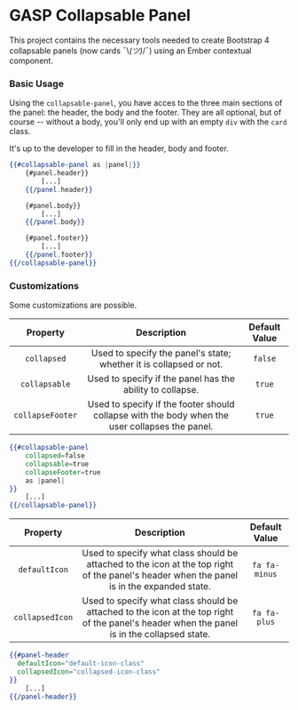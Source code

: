 GASP Collapsable Panel
============================

This project contains the necessary tools needed to create Bootstrap 4 collapsable panels (now cards ¯\\_(ツ)_/¯) using an Ember contextual component.

### Basic Usage
Using the `collapsable-panel`, you have acces to the three main sections of the panel: the header, the body and the footer. They are all optional, but of course -- without a body, you'll only end up with an empty `div` with the `card` class.

It's up to the developer to fill in the header, body and footer.

```hbs
{{#collapsable-panel as |panel|}}
    {#panel.header}}
        [...]
    {{/panel.header}}

    {#panel.body}}
        [...]
    {{/panel.body}}

    {#panel.footer}}
        [...]
    {{/panel.footer}}
{{/collapsable-panel}}
```

### Customizations
Some customizations are possible.

| Property       | Description          | Default Value |
|:-------------:|:-------------:|:-------------:|
| `collapsed` | Used to specify the panel's state; whether it is collapsed or not. | `false` |
| `collapsable` | Used to specify if the panel has the ability to collapse. | `true` |
| `collapseFooter` | Used to specify if the footer should collapse with the body when the user collapses the panel. | `true` |

```hbs
{{#collapsable-panel
    collapsed=false
    collapsable=true
    collapseFooter=true
    as |panel|
}}
    [...]
{{/collapsable-panel}}
```

| Property | Description | Default Value |
|:--------:|:-----------:|:-------------:|
| `defaultIcon` | Used to specify what class should be attached to the icon at the top right of the panel's header when the panel is in the expanded state. | `fa fa-minus` |
| `collapsedIcon` | Used to specify what class should be attached to the icon at the top right of the panel's header when the panel is in the collapsed state. | `fa fa-plus` |

```hbs
{{#panel-header
  defaultIcon="default-icon-class"
  collapsedIcon="collapsed-icon-class"
}}
    [...]
{{/panel-header}}
```
